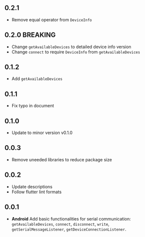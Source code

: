## 0.2.1
- Remove equal operator from `DeviceInfo`

## 0.2.0 BREAKING
- Change `getAvailableDevices` to detailed device info version
- Change `connect` to require `DeviceInfo` from `getAvailableDevices`

## 0.1.2
- Add `getAvailableDevices`

## 0.1.1
- Fix typo in document

## 0.1.0
- Update to minor version v0.1.0

## 0.0.3
- Remove uneeded libraries to reduce package size

## 0.0.2
- Update descriptions
- Follow flutter lint formats

## 0.0.1

- **Android** Add basic functionalities for serial communication: `getAvailableDevices`, `connect`, `disconnect`, `write`, `getSerialMessageListener`, `getDeviceConnectionListener`.
